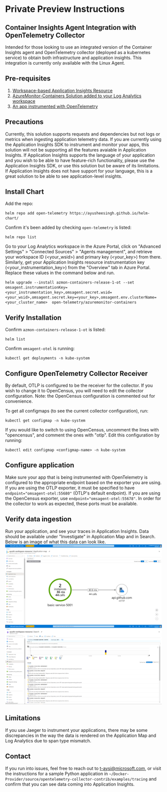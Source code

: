 # Private Preview Instructions 
## Container Insights Agent Integration with OpenTelemetry Collector
Intended for those looking to use an integrated version of the Container Insights agent and OpenTelemetry collector (deployed as a kubernetes service) to obtain both infrastructure and application insights. This integration is currently only available with the Linux Agent. 

## Pre-requisites
1. [Workspace-based Application Insights Resource](https://docs.microsoft.com/en-us/azure/azure-monitor/app/create-workspace-resource)
2. [AzureMonitor-Containers Solution added to your Log Analytics workspace](https://github.com/Microsoft/OMS-docker/blob/ci_feature_prod/docs/solution-onboarding.md)
3. [An app instrumented with OpenTelemetry](https://opentelemetry.io/)

## Precautions
Currently, this solution supports requests and dependencies but not logs or metrics when ingesting application telemetry data. If you are currently using the Application Insights SDK to instrument and monitor your apps, this solution will not be supporting all the features avaiable in Application Insights. If Application Insights supports the language of your application and you wish to be able to have feature-rich functionality, please use the Application Insights SDK, or use this solution but be aware of its limitations. If Application Insights does not have support for your language, this is a great solution to be able to see application-level insights.

## Install Chart
Add the repo: 
```
helm repo add open-telemetry https://ayusheesingh.github.io/helm-chart/
```
Confirm it's been added by checking `open-telemetry` is listed:
```
helm repo list 
```
Go to your Log Analytics workspace in the Azure Portal, click on "Advanced Settings" > "Connected Sources" > "Agents management", and retrieve your workspace ID (<your_wsid>) and primary key (<your_key>) from there. Similarly, get your Application Insights resource instrumentation key (<your_instrumentation_key>) from the "Overview" tab in Azure Portal. Replace these values in the command below and run.
```
helm upgrade --install azmon-containers-release-1-ot --set omsagent.instrumentationKey=<your_instrumentation_key>,omsagent.secret.wsid=<your_wsid>,omsagent.secret.key=<your_key>,omsagent.env.clusterName=<your_cluster_name>  open-telemetry/azuremonitor-containers
```

## Verify Installation
Confirm `azmon-containers-release-1-ot` is listed:
```
helm list 
```
Confirm `omsagent-otel` is running:
```
kubectl get deployments -n kube-system
```

## Configure OpenTelemetry Collector Receiver
By default, OTLP is configured to be the receiver for the collector. If you wish to change it to OpenCensus, you will need to edit the collector configuration. Note: the OpenCensus configuration is commented out for convenience. 

To get all configmaps (to see the current collector configuration), run:
```
kubectl get configmap -n kube-system 
```
If you would like to switch to using OpenCensus, uncomment the lines with "opencensus", and comment the ones with "otlp". Edit this configuration by running: 
```
kubectl edit configmap <configmap-name> -n kube-system
```

## Configure application 
Make sure your app that is being instrumented with OpenTelemetry is configured to the appropriate endpoint based on the exporter you are using. If you are using the OTLP exporter, it must be specified to have `endpoint="omsagent-otel:55680"` (OTLP's default endpoint). If you are using the OpenCensus exporter, use `endpoint="omsagent-otel:55678"`. In order for the collector to work as expected, these ports must be available.

## Verify data ingestion
Run your application, and see your traces in Application Insights. Data should be available under "Investigate" in Application Map and in Search. Below is an image of what this data can look like.
![Application Map](./appmap.PNG)
![Search](./search.PNG)

## Limitations
If you use Jaeger to instrument your applications, there may be some discrepancies in the way the data is rendered on the Application Map and Log Analytics due to span type mismatch. 

## Contact
If you run into issues, feel free to reach out to t-aysi@microsoft.com, or visit the instructions for a sample Python application in `~/Docker-Provider/source/opentelemetry-collector-contrib/examples/tracing` and confirm that you can see data coming into Application Insights.
